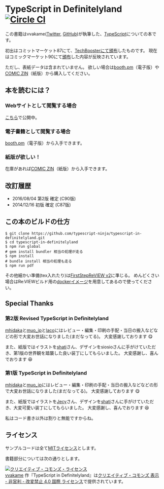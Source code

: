 # TypeScript in Definitelyland [![Circle CI](https://circleci.com/gh/typescript-ninja/typescript-in-definitelyland.svg?style=svg)](https://circleci.com/gh/typescript-ninja/typescript-in-definitelyland)

この書籍はvvakame([Twitter](https://twitter.com/vvakame), [GitHub](https://github.com/vvakame))が執筆した、[TypeScript](http://www.typescriptlang.org/)についての本です。

初出はコミットマーケット87にて、[TechBoosterにて頒布](http://techbooster.github.io/c87/#typescript)したものです。
現在はコミックマーケット90にて[頒布](http://techbooster.github.io/c90/#typescript)した内容が反映されています。

ただし、表紙データは含まれていません。
欲しい場合は[booth.pm](https://booth.pm/ja/items/299594)（電子版）や[COMIC ZIN](http://shop.comiczin.jp/products/detail.php?product_id=29874)（紙版）から購入してください。

## 本を読むには？

### Webサイトとして閲覧する場合

[こちら](http://typescript.ninja/typescript-in-definitelyland/)で公開中。

### 電子書籍として閲覧する場合

[booth.pm](https://booth.pm/ja/items/299594)（電子版）から入手できます。

### 紙版が欲しい！

在庫があれば[COMIC ZIN](http://shop.comiczin.jp/products/detail.php?product_id=29874)（紙版）から入手できます。

## 改訂履歴

* 2016/08/04 第2版 確定 (C90版)
* 2014/12/16 初版 確定 (C87版)

## この本のビルドの仕方

```
$ git clone https://github.com/typescript-ninja/typescript-in-definitelyland.git
$ cd typescript-in-definitelyland
$ npm run global
# gem install bundler 相当の処理が走る
$ npm install
# bundle install 相当の処理も走る
$ npm run pdf
```

その他細かい準備(tex入れたり)は[FirstStepReVIEW v2](https://github.com/TechBooster/C89-FirstStepReVIEW-v2)に準じる。
めんどくさい場合はRe:VIEWビルド用の[dockerイメージ](https://registry.hub.docker.com/u/vvakame/review/)を用意してあるので使ってください。

## Special Thanks

### 第2版 Revised TypeScript in Definitelyland

[mhidaka](https://twitter.com/mhidaka)と[muo_jp](https://twitter.com/muo_jp)と[laco](https://twitter.com/laco0416)にはレビュー・編集・印刷の手配・当日の搬入などなどの形で大変お世話になりました(まだなってる)。
大変感謝しております :yum:

また、紙版ではイラストを[shati](http://utata-ne.net/)さん、デザインをsiosioさんに手がけていただき、第1版の世界観を踏襲した良い装丁にしてもらいました。
大変感謝し、喜んでおります :satisfied:

### 第1版 TypeScript in Definitelyland

[mhidaka](https://twitter.com/mhidaka)と[muo_jp](https://twitter.com/muo_jp)にはレビュー・編集・印刷の手配・当日の搬入などなどの形で大変お世話になりました(まだなってる)。
大変感謝しております :yum:

また、紙版ではイラストを[Jecy](http://jecy.main.jp/)さん、デザインを[shati](http://utata-ne.net/)さんに手がけていただき、大変可愛い装丁にしてもらいました。
大変感謝し、喜んでおります :satisfied:

私はコード書き以外は割りと無能ですからね。

## ライセンス

サンプルコードは全て[MITライセンス](http://vvakame.mit-license.org/)とします。

書籍部分については次の通りとします。

<a rel="license" href="http://creativecommons.org/licenses/by-nc-nd/4.0/"><img alt="クリエイティブ・コモンズ・ライセンス" style="border-width:0" src="https://i.creativecommons.org/l/by-nc-nd/4.0/88x31.png" /></a><br /><a xmlns:cc="http://creativecommons.org/ns#" href="https://github.com/typescript-ninja/typescript-in-definitelyland" property="cc:attributionName" rel="cc:attributionURL">vvakame</a> 作『<span xmlns:dct="http://purl.org/dc/terms/" property="dct:title">TypeScript in Definitelyland</span>』は<a rel="license" href="http://creativecommons.org/licenses/by-nc-nd/4.0/">クリエイティブ・コモンズ 表示 - 非営利 - 改変禁止 4.0 国際 ライセンス</a>で提供されています。
